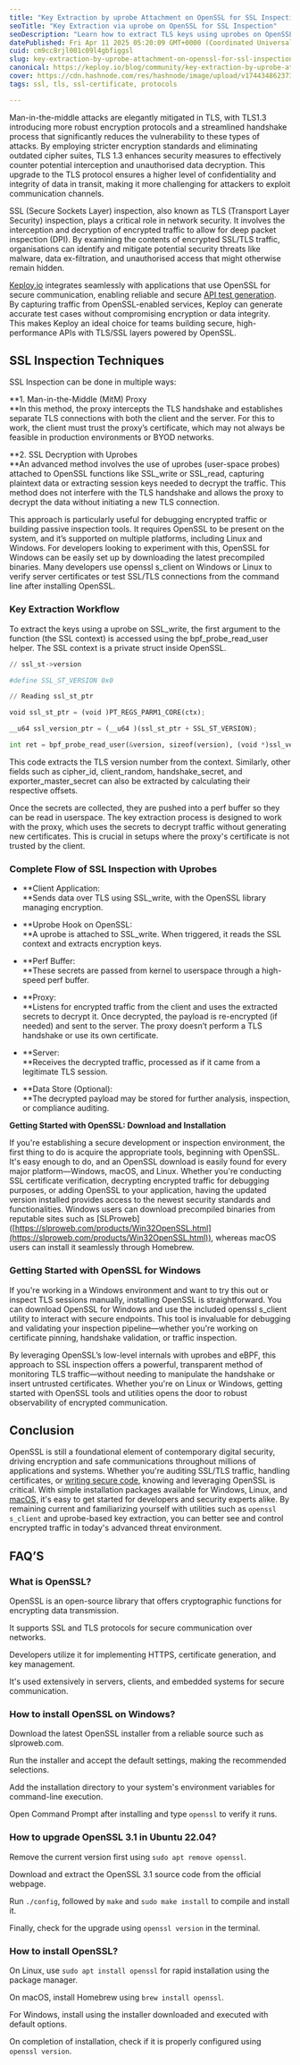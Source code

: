 ```yaml
---
title: "Key Extraction by uprobe Attachment on OpenSSL for SSL Inspection"
seoTitle: "Key Extraction via uprobe on OpenSSL for SSL Inspection"
seoDescription: "Learn how to extract TLS keys using uprobes on OpenSSL for SSL inspection without breaking encryption or needing trusted certificates."
datePublished: Fri Apr 11 2025 05:20:09 GMT+0000 (Coordinated Universal Time)
cuid: cm9cc8rjl001c09l4gbfiggsl
slug: key-extraction-by-uprobe-attachment-on-openssl-for-ssl-inspection
canonical: https://keploy.io/blog/community/key-extraction-by-uprobe-attachment-on-openssl-for-ssl-inspection
cover: https://cdn.hashnode.com/res/hashnode/image/upload/v1744348623734/a7904bb5-5634-48ca-b94f-887371b59591.png
tags: ssl, tls, ssl-certificate, protocols

---
```


Man-in-the-middle attacks are elegantly mitigated in TLS, with TLS1.3 introducing more robust encryption protocols and a streamlined handshake process that significantly reduces the vulnerability to these types of attacks. By employing stricter encryption standards and eliminating outdated cipher suites, TLS 1.3 enhances security measures to effectively counter potential interception and unauthorised data decryption. This upgrade to the TLS protocol ensures a higher level of confidentiality and integrity of data in transit, making it more challenging for attackers to exploit communication channels.

SSL (Secure Sockets Layer) inspection, also known as TLS (Transport Layer Security) inspection, plays a critical role in network security. It involves the interception and decryption of encrypted traffic to allow for deep packet inspection (DPI). By examining the contents of encrypted SSL/TLS traffic, organisations can identify and mitigate potential security threats like malware, data ex-filtration, and unauthorised access that might otherwise remain hidden.

[Keploy.io](http://keploy.io) integrates seamlessly with applications that use OpenSSL for secure communication, enabling reliable and secure [API test generation](https://keploy.io/blog/community/test-case-generation-for-faster-api-testing).  
By capturing traffic from OpenSSL-enabled services, Keploy can generate accurate test cases without compromising encryption or data integrity.  
This makes Keploy an ideal choice for teams building secure, high-performance APIs with TLS/SSL layers powered by OpenSSL.

## **SSL Inspection Techniques**

SSL Inspection can be done in multiple ways:

**1\. Man-in-the-Middle (MitM) Proxy  
**In this method, the proxy intercepts the TLS handshake and establishes separate TLS connections with both the client and the server. For this to work, the client must trust the proxy’s certificate, which may not always be feasible in production environments or BYOD networks.

**2\. SSL Decryption with Uprobes  
**An advanced method involves the use of uprobes (user-space probes) attached to OpenSSL functions like SSL\_write or SSL\_read, capturing plaintext data or extracting session keys needed to decrypt the traffic. This method does not interfere with the TLS handshake and allows the proxy to decrypt the data without initiating a new TLS connection.

This approach is particularly useful for debugging encrypted traffic or building passive inspection tools. It requires OpenSSL to be present on the system, and it’s supported on multiple platforms, including Linux and Windows. For developers looking to experiment with this, OpenSSL for Windows can be easily set up by downloading the latest precompiled binaries. Many developers use openssl s\_client on Windows or Linux to verify server certificates or test SSL/TLS connections from the command line after installing OpenSSL.

### **Key Extraction Workflow**

To extract the keys using a uprobe on SSL\_write, the first argument to the function (the SSL context) is accessed using the bpf\_probe\_read\_user helper. The SSL context is a private struct inside OpenSSL.

```python
// ssl_st->version

#define SSL_ST_VERSION 0x0   

// Reading ssl_st_ptr

void ssl_st_ptr = (void )PT_REGS_PARM1_CORE(ctx);

__u64 ssl_version_ptr = (__u64 )(ssl_st_ptr + SSL_ST_VERSION);

int ret = bpf_probe_read_user(&version, sizeof(version), (void *)ssl_version_ptr);
```

  
This code extracts the TLS version number from the context. Similarly, other fields such as cipher\_id, client\_random, handshake\_secret, and exporter\_master\_secret can also be extracted by calculating their respective offsets.

Once the secrets are collected, they are pushed into a perf buffer so they can be read in userspace. The key extraction process is designed to work with the proxy, which uses the secrets to decrypt traffic without generating new certificates. This is crucial in setups where the proxy's certificate is not trusted by the client.

### **Complete Flow of SSL Inspection with Uprobes**

* **Client Application:  
    **Sends data over TLS using SSL\_write, with the OpenSSL library managing encryption.
    
* **Uprobe Hook on OpenSSL:  
    **A uprobe is attached to SSL\_write. When triggered, it reads the SSL context and extracts encryption keys.
    
* **Perf Buffer:  
    **These secrets are passed from kernel to userspace through a high-speed perf buffer.
    
* **Proxy:  
    **Listens for encrypted traffic from the client and uses the extracted secrets to decrypt it. Once decrypted, the payload is re-encrypted (if needed) and sent to the server. The proxy doesn’t perform a TLS handshake or use its own certificate.
    
* **Server:  
    **Receives the decrypted traffic, processed as if it came from a legitimate TLS session.
    
* **Data Store (Optional):  
    **The decrypted payload may be stored for further analysis, inspection, or compliance auditing.  
    

**Getting Started with OpenSSL: Download and Installation**

If you're establishing a secure development or inspection environment, the first thing to do is acquire the appropriate tools, beginning with OpenSSL. It's easy enough to do, and an OpenSSL download is easily found for every major platform—Windows, macOS, and Linux. Whether you're conducting SSL certificate verification, decrypting encrypted traffic for debugging purposes, or adding OpenSSL to your application, having the updated version installed provides access to the newest security standards and functionalities. Windows users can download precompiled binaries from reputable sites such as \[SLProweb\]([https://slproweb.com/products/Win32OpenSSL.html](https://slproweb.com/products/Win32OpenSSL.html)), whereas macOS users can install it seamlessly through Homebrew.

### **Getting Started with OpenSSL for Windows**

If you're working in a Windows environment and want to try this out or inspect TLS sessions manually, installing OpenSSL is straightforward. You can download OpenSSL for Windows and use the included openssl s\_client utility to interact with secure endpoints. This tool is invaluable for debugging and validating your inspection pipeline—whether you're working on certificate pinning, handshake validation, or traffic inspection.

By leveraging OpenSSL’s low-level internals with uprobes and eBPF, this approach to SSL inspection offers a powerful, transparent method of monitoring TLS traffic—without needing to manipulate the handshake or insert untrusted certificates. Whether you're on Linux or Windows, getting started with OpenSSL tools and utilities opens the door to robust observability of encrypted communication. 

## Conclusion

OpenSSL is still a foundational element of contemporary digital security, driving encryption and safe communications throughout millions of applications and systems. Whether you're auditing SSL/TLS traffic, handling certificates, or [writing secure code](https://keploy.io/blog/community/code-quality-with-automated-tools), knowing and leveraging OpenSSL is critical. With simple installation packages available for Windows, Linux, and [macOS,](https://keploy.io/blog/community/tips-macbook-with-touch-bar-users) it's easy to get started for developers and security experts alike. By remaining current and familiarizing yourself with utilities such as `openssl s_client` and uprobe-based key extraction, you can better see and control encrypted traffic in today's advanced threat environment.

## **FAQ’S**

### What is OpenSSL?

OpenSSL is an open-source library that offers cryptographic functions for encrypting data transmission.

It supports SSL and TLS protocols for secure communication over networks.

Developers utilize it for implementing HTTPS, certificate generation, and key management.

It's used extensively in servers, clients, and embedded systems for secure communication.

### How to install OpenSSL on Windows?

Download the latest OpenSSL installer from a reliable source such as slproweb.com.

Run the installer and accept the default settings, making the recommended selections.

Add the installation directory to your system's environment variables for command-line execution.

Open Command Prompt after installing and type `openssl` to verify it runs.

### How to upgrade OpenSSL 3.1 in Ubuntu 22.04?

Remove the current version first using `sudo apt remove openssl`.

Download and extract the OpenSSL 3.1 source code from the official webpage.

Run `./config`, followed by `make` and `sudo make install` to compile and install it.

Finally, check for the upgrade using `openssl version` in the terminal.

### How to install OpenSSL?

On Linux, use `sudo apt install openssl` for rapid installation using the package manager.

On macOS, install Homebrew using `brew install openssl`.

For Windows, install using the installer downloaded and executed with default options.

On completion of installation, check if it is properly configured using `openssl version`.